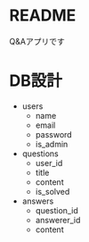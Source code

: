 # README

Q&Aアプリです

# DB設計
* users
  * name
  * email
  * password
  * is_admin
* questions
  * user_id
  * title
  * content
  * is_solved
* answers
  * question_id
  * answerer_id
  * content
